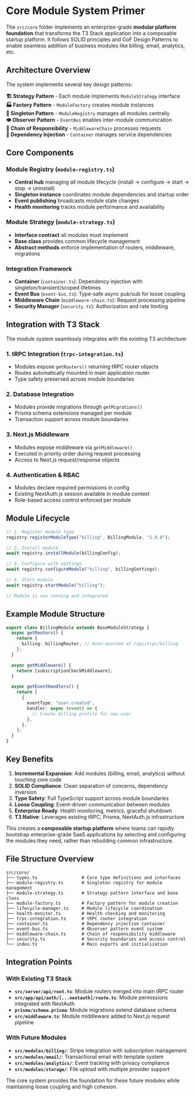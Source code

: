 # Core Module System Primer

The `src/core` folder implements an enterprise-grade **modular platform foundation** that transforms the T3 Stack application into a composable startup platform. It follows SOLID principles and GoF Design Patterns to enable seamless addition of business modules like billing, email, analytics, etc.

## Architecture Overview

The system implements several key design patterns:

**🏗️ Strategy Pattern** - Each module implements `ModuleStrategy` interface  
**🏭 Factory Pattern** - `ModuleFactory` creates module instances  
**🔄 Singleton Pattern** - `ModuleRegistry` manages all modules centrally  
**👁️ Observer Pattern** - `EventBus` enables inter-module communication  
**🔗 Chain of Responsibility** - `MiddlewareChain` processes requests  
**💉 Dependency Injection** - `Container` manages service dependencies  

## Core Components

### Module Registry (`module-registry.ts`)
- **Central hub** managing all module lifecycle (install → configure → start → stop → uninstall)
- **Singleton instance** coordinates module dependencies and startup order
- **Event publishing** broadcasts module state changes
- **Health monitoring** tracks module performance and availability

### Module Strategy (`module-strategy.ts`)  
- **Interface contract** all modules must implement
- **Base class** provides common lifecycle management
- **Abstract methods** enforce implementation of routers, middleware, migrations

### Integration Framework
- **Container** (`container.ts`): Dependency injection with singleton/transient/scoped lifetimes
- **Event Bus** (`event-bus.ts`): Type-safe async pub/sub for loose coupling  
- **Middleware Chain** (`middleware-chain.ts`): Request processing pipeline
- **Security Manager** (`security.ts`): Authorization and rate limiting

## Integration with T3 Stack

The module system seamlessly integrates with the existing T3 architecture:

### 1. **tRPC Integration** (`trpc-integration.ts`)
- Modules expose `getRouters()` returning tRPC router objects
- Routes automatically mounted in main application router
- Type safety preserved across module boundaries

### 2. **Database Integration**
- Modules provide migrations through `getMigrations()`
- Prisma schema extensions managed per module
- Transaction support across module boundaries

### 3. **Next.js Middleware**
- Modules expose middleware via `getMiddleware()`  
- Executed in priority order during request processing
- Access to Next.js request/response objects

### 4. **Authentication & RBAC**
- Modules declare required permissions in config
- Existing NextAuth.js session available in module context
- Role-based access control enforced per module

## Module Lifecycle

```typescript
// 1. Register module type
registry.registerModuleType("billing", BillingModule, "1.0.0");

// 2. Install module
await registry.installModule(billingConfig);

// 3. Configure with settings  
await registry.configureModule("billing", billingSettings);

// 4. Start module
await registry.startModule("billing");

// Module is now running and integrated
```

## Example Module Structure

```typescript
export class BillingModule extends BaseModuleStrategy {
  async getRouters() {
    return {
      billing: billingRouter, // Auto-mounted at /api/trpc/billing
    };
  }

  async getMiddleware() {
    return [subscriptionCheckMiddleware];
  }

  async getEventHandlers() {
    return [
      {
        eventType: "user.created",
        handler: async (event) => {
          // Create billing profile for new user
        },
      },
    ];
  }
}
```

## Key Benefits

1. **Incremental Expansion**: Add modules (billing, email, analytics) without touching core code
2. **SOLID Compliance**: Clean separation of concerns, dependency inversion  
3. **Type Safety**: Full TypeScript support across module boundaries
4. **Loose Coupling**: Event-driven communication between modules
5. **Enterprise Ready**: Health monitoring, metrics, graceful shutdown
6. **T3 Native**: Leverages existing tRPC, Prisma, NextAuth.js infrastructure

This creates a **composable startup platform** where teams can rapidly bootstrap enterprise-grade SaaS applications by selecting and configuring the modules they need, rather than rebuilding common infrastructure.

## File Structure Overview

```
src/core/
├── types.ts                 # Core type definitions and interfaces
├── module-registry.ts       # Singleton registry for module management  
├── module-strategy.ts       # Strategy pattern interface and base class
├── module-factory.ts        # Factory pattern for module creation
├── lifecycle-manager.ts     # Module lifecycle coordination
├── health-monitor.ts        # Health checking and monitoring
├── trpc-integration.ts      # tRPC router integration
├── container.ts             # Dependency injection container
├── event-bus.ts             # Observer pattern event system
├── middleware-chain.ts      # Chain of responsibility middleware
├── security.ts              # Security boundaries and access control
└── index.ts                 # Main exports and initialization
```

## Integration Points

### With Existing T3 Stack
- **`src/server/api/root.ts`**: Module routers merged into main tRPC router
- **`src/app/api/auth/[...nextauth]/route.ts`**: Module permissions integrated with NextAuth
- **`prisma/schema.prisma`**: Module migrations extend database schema
- **`src/middleware.ts`**: Module middleware added to Next.js request pipeline

### With Future Modules  
- **`src/modules/billing/`**: Stripe integration with subscription management
- **`src/modules/email/`**: Transactional email with template system
- **`src/modules/analytics/`**: Event tracking with privacy compliance
- **`src/modules/storage/`**: File upload with multiple provider support

The core system provides the foundation for these future modules while maintaining loose coupling and high cohesion.